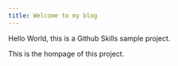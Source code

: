 ```yaml
---
title: Welcome to my blog
---
```


Hello World, this is a Github Skills sample project.

This is the hompage of this project. 
